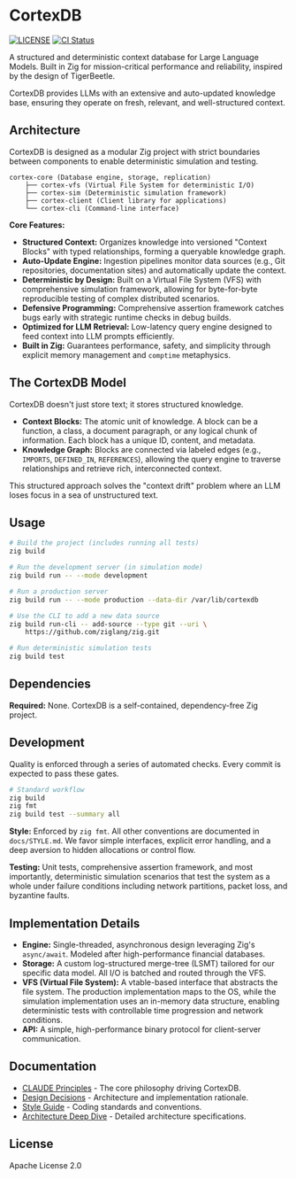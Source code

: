 # CortexDB

[![LICENSE](https://img.shields.io/badge/license-Apache--2.0-blue.svg)](LICENSE)
[![CI Status](https://github.com/mitander/cortexdb/actions/workflows/ci.yml/badge.svg)](https://github.com/mitander/cortexdb/actions)

A structured and deterministic context database for Large Language Models. Built in Zig for
mission-critical performance and reliability, inspired by the design of TigerBeetle.

CortexDB provides LLMs with an extensive and auto-updated knowledge base, ensuring they operate
on fresh, relevant, and well-structured context.

## Architecture

CortexDB is designed as a modular Zig project with strict boundaries between components to
enable deterministic simulation and testing.

```
cortex-core (Database engine, storage, replication)
    ├── cortex-vfs (Virtual File System for deterministic I/O)
    ├── cortex-sim (Deterministic simulation framework)
    ├── cortex-client (Client library for applications)
    └── cortex-cli (Command-line interface)
```

**Core Features:**

*   **Structured Context:** Organizes knowledge into versioned "Context Blocks" with typed
    relationships, forming a queryable knowledge graph.
*   **Auto-Update Engine:** Ingestion pipelines monitor data sources (e.g., Git repositories,
    documentation sites) and automatically update the context.
*   **Deterministic by Design:** Built on a Virtual File System (VFS) with comprehensive
    simulation framework, allowing for byte-for-byte reproducible testing of complex
    distributed scenarios.
*   **Defensive Programming:** Comprehensive assertion framework catches bugs early with
    strategic runtime checks in debug builds.
*   **Optimized for LLM Retrieval:** Low-latency query engine designed to feed context into
    LLM prompts efficiently.
*   **Built in Zig:** Guarantees performance, safety, and simplicity through explicit memory
    management and `comptime` metaphysics.

## The CortexDB Model

CortexDB doesn't just store text; it stores structured knowledge.

*   **Context Blocks:** The atomic unit of knowledge. A block can be a function, a class, a
    document paragraph, or any logical chunk of information. Each block has a unique ID,
    content, and metadata.
*   **Knowledge Graph:** Blocks are connected via labeled edges (e.g., `IMPORTS`, `DEFINED_IN`,
    `REFERENCES`), allowing the query engine to traverse relationships and retrieve rich,
    interconnected context.

This structured approach solves the "context drift" problem where an LLM loses focus in a sea
of unstructured text.

## Usage

```bash
# Build the project (includes running all tests)
zig build

# Run the development server (in simulation mode)
zig build run -- --mode development

# Run a production server
zig build run -- --mode production --data-dir /var/lib/cortexdb

# Use the CLI to add a new data source
zig build run-cli -- add-source --type git --uri \
    https://github.com/ziglang/zig.git

# Run deterministic simulation tests
zig build test
```

## Dependencies

**Required:** None. CortexDB is a self-contained, dependency-free Zig project.

## Development

Quality is enforced through a series of automated checks. Every commit is expected to pass
these gates.

```bash
# Standard workflow
zig build
zig fmt
zig build test --summary all
```

**Style:** Enforced by `zig fmt`. All other conventions are documented in `docs/STYLE.md`. We
favor simple interfaces, explicit error handling, and a deep aversion to hidden allocations
or control flow.

**Testing:** Unit tests, comprehensive assertion framework, and most importantly, deterministic
simulation scenarios that test the system as a whole under failure conditions including
network partitions, packet loss, and byzantine faults.

## Implementation Details

*   **Engine:** Single-threaded, asynchronous design leveraging Zig's `async/await`. Modeled
    after high-performance financial databases.
*   **Storage:** A custom log-structured merge-tree (LSMT) tailored for our specific data model.
    All I/O is batched and routed through the VFS.
*   **VFS (Virtual File System):** A vtable-based interface that abstracts the file system. The
    production implementation maps to the OS, while the simulation implementation uses an
    in-memory data structure, enabling deterministic tests with controllable time progression
    and network conditions.
*   **API:** A simple, high-performance binary protocol for client-server communication.

## Documentation

*   [CLAUDE Principles](CLAUDE.md) - The core philosophy driving CortexDB.
*   [Design Decisions](docs/DESIGN.md) - Architecture and implementation rationale.
*   [Style Guide](docs/STYLE.md) - Coding standards and conventions.
*   [Architecture Deep Dive](docs/architecture/overview.md) - Detailed architecture specifications.

## License

Apache License 2.0

